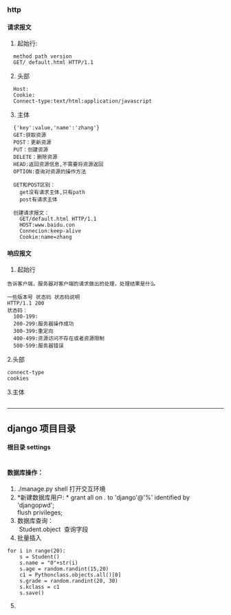### http
#### 请求报文
1. 起始行:
```
  method path version
  GET/ default.html HTTP/1.1
```
2. 头部
```
  Host:
  Cookie:
  Connect-type:text/html:application/javascript
```
3. 主体
```
  {'key':value,'name':'zhang'}
  GET:获取资源
  POST：更新资源
  PUT：创建资源
  DELETE：删除资源
  HEAD:返回资源信息,不需要将资源返回
  OPTION:查询对资源的操作方法
  
  GET和POST区别：
    get没有请求主体,只有path
    post有请求主体
    
  创建请求报文：
    GET/default.html HTTP/1.1 
    HOST:www.baidu.con
    Connecion:keep-alive
    Cookie:name=zhang
```
#### 响应报文
1. 起始行
```
告诉客户端，服务器对客户端的请求做出的处理，处理结果是什么

一些版本号 状态码 状态码说明
HTTP/1.1 200 
状态码：
  100-199:
  200-299:服务器操作成功
  300-399:重定向
  400-499:资源访问不存在或者资源限制
  500-599:服务器错误
```
2.头部
```
connect-type
cookies
```
3.主体
```

```
***
## django 项目目录
#### 根目录 settings
```

```
#### 数据库操作：
1. ./manage.py shell 打开交互环境<br>
2. *新建数据库用户: * grant all on *.* to 'django'@'%' identified by 'djangopwd';<br>
flush privileges;<br>
3. 数据库查询：<br>
  Student.object
  查询字段
4. 批量插入
```
for i in range(20):
    s = Student()
    s.name = "0"+str(i)
    s.age = random.randint(15,20)
    c1 = Pythonclass.objects.all()[0]
    s.grade = random.randint(20, 30)
    s.kclass = c1
    s.save()
```
5. 
